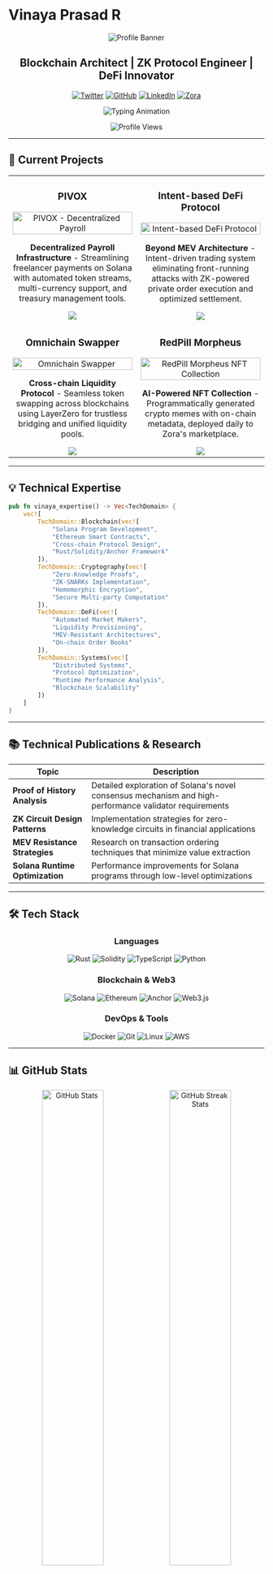 # Vinaya Prasad R

<div align="center">
  
  ![Profile Banner](https://capsule-render.vercel.app/api?type=waving&color=0A84FF&height=200&section=header&text=Vinaya%20Prasad%20R&fontSize=50&fontColor=fff&animation=twinkling&fontAlignY=35)

  ## Blockchain Architect | ZK Protocol Engineer | DeFi Innovator

  [![Twitter](https://img.shields.io/badge/Twitter-%231DA1F2.svg?style=for-the-badge&logo=Twitter&logoColor=white)](https://twitter.com/Vinayapr23)
  [![GitHub](https://img.shields.io/badge/GitHub-%23181717.svg?style=for-the-badge&logo=github&logoColor=white)](https://github.com/Vinayapr23)
  [![LinkedIn](https://img.shields.io/badge/LinkedIn-%230A66C2.svg?style=for-the-badge&logo=linkedin&logoColor=white)](https://linkedin.com/in/vinayapr23)
  [![Zora](https://img.shields.io/badge/Zora-%23121212.svg?style=for-the-badge&logo=data:image/svg+xml;base64,PHN2ZyB3aWR0aD0iMTAwJSIgaGVpZ2h0PSIxMDAlIiB2aWV3Qm94PSIwIDAgMTAwIDEwMCIgeG1sbnM9Imh0dHA6Ly93d3cudzMub3JnLzIwMDAvc3ZnIj48dGV4dCB4PSI1MCIgeT0iNTAiIGRvbWluYW50LWJhc2VsaW5lPSJtaWRkbGUiIHRleHQtYW5jaG9yPSJtaWRkbGUiIGZvbnQtc2l6ZT0iODAiIGZvbnQtd2VpZ2h0PSJib2xkIiBmaWxsPSJ3aGl0ZSI+WjwvdGV4dD48L3N2Zz4=)](https://zora.co/Vinayapr23)

  ![Typing Animation](https://readme-typing-svg.herokuapp.com?font=Fira+Code&weight=600&size=22&pause=1000&color=0A84FF&center=true&vCenter=true&width=600&lines=Blockchain+Protocol+Engineer;Solana+Ecosystem+Builder;ZK+Cryptography+Specialist;Decentralized+Systems+Architect)
  
  ![Profile Views](https://komarev.com/ghpvc/?username=Vinayapr23&style=flat-square&color=0A84FF)

</div>

---

## 🚀 Current Projects

<table>
<tr>
<td width="50%">
<h3 align="center">PIVOX</h3>
<div align="center">
  <a href="https://github.com/Vinayapr23/pivox" target="_blank">
    <img src="https://raw.githubusercontent.com/vinayapr23/assets/main/pivox-banner.png" onerror="this.onerror=null;this.src='https://i.imgur.com/kbMCUen.png';" width="100%" alt="PIVOX - Decentralized Payroll"/>
  </a>
  <p>
    <strong>Decentralized Payroll Infrastructure</strong> - Streamlining freelancer payments on Solana with automated token streams, multi-currency support, and treasury management tools.
  </p>
  <a href="https://github.com/Vinayapr23/pivox" target="_blank">
    <img src="https://img.shields.io/badge/View_Project-0A84FF?style=for-the-badge"/>
  </a>
</div>
</td>
<td width="50%">
<h3 align="center">Intent-based DeFi Protocol</h3>
<div align="center">
  <a href="#" target="_blank">
    <img src="https://raw.githubusercontent.com/vinayapr23/assets/main/intent-defi.png" onerror="this.onerror=null;this.src='https://i.imgur.com/ZCNgFLX.png';" width="100%" alt="Intent-based DeFi Protocol"/>
  </a>
  <p>
    <strong>Beyond MEV Architecture</strong> - Intent-driven trading system eliminating front-running attacks with ZK-powered private order execution and optimized settlement.
  </p>
  <a href="#" target="_blank">
    <img src="https://img.shields.io/badge/In_Development-0A84FF?style=for-the-badge"/>
  </a>
</div>
</td>
</tr>
<tr>
<td width="50%">
<h3 align="center">Omnichain Swapper</h3>
<div align="center">
  <a href="#" target="_blank">
    <img src="https://raw.githubusercontent.com/vinayapr23/assets/main/omnichain.png" onerror="this.onerror=null;this.src='https://i.imgur.com/hgBRqfx.png';" width="100%" alt="Omnichain Swapper"/>
  </a>
  <p>
    <strong>Cross-chain Liquidity Protocol</strong> - Seamless token swapping across blockchains using LayerZero for trustless bridging and unified liquidity pools.
  </p>
  <a href="#" target="_blank">
    <img src="https://img.shields.io/badge/In_Development-0A84FF?style=for-the-badge"/>
  </a>
</div>
</td>
<td width="50%">
<h3 align="center">RedPill Morpheus</h3>
<div align="center">
  <a href="https://zora.co/Vinayapr23" target="_blank">
    <img src="https://raw.githubusercontent.com/vinayapr23/assets/main/redpill.png" onerror="this.onerror=null;this.src='https://i.imgur.com/1QYU3zB.png';" width="100%" alt="RedPill Morpheus NFT Collection"/>
  </a>
  <p>
    <strong>AI-Powered NFT Collection</strong> - Programmatically generated crypto memes with on-chain metadata, deployed daily to Zora's marketplace.
  </p>
  <a href="https://zora.co/Vinayapr23" target="_blank">
    <img src="https://img.shields.io/badge/View_Collection-0A84FF?style=for-the-badge"/>
  </a>
</div>
</td>
</tr>
</table>

---

## 💡 Technical Expertise

```rust
pub fn vinaya_expertise() -> Vec<TechDomain> {
    vec![
        TechDomain::Blockchain(vec![
            "Solana Program Development",
            "Ethereum Smart Contracts",
            "Cross-chain Protocol Design", 
            "Rust/Solidity/Anchor Framework"
        ]),
        TechDomain::Cryptography(vec![
            "Zero-Knowledge Proofs",
            "ZK-SNARKs Implementation",
            "Homomorphic Encryption",
            "Secure Multi-party Computation"
        ]),
        TechDomain::DeFi(vec![
            "Automated Market Makers",
            "Liquidity Provisioning",
            "MEV-Resistant Architectures",
            "On-chain Order Books"
        ]),
        TechDomain::Systems(vec![
            "Distributed Systems",
            "Protocol Optimization",
            "Runtime Performance Analysis",
            "Blockchain Scalability"
        ])
    ]
}
```

---

## 📚 Technical Publications & Research

<div align="center">

| Topic | Description |
|-------|-------------|
| **Proof of History Analysis** | Detailed exploration of Solana's novel consensus mechanism and high-performance validator requirements |
| **ZK Circuit Design Patterns** | Implementation strategies for zero-knowledge circuits in financial applications |
| **MEV Resistance Strategies** | Research on transaction ordering techniques that minimize value extraction |
| **Solana Runtime Optimization** | Performance improvements for Solana programs through low-level optimizations |

</div>

---

## 🛠️ Tech Stack

<div align="center">

### Languages
![Rust](https://img.shields.io/badge/Rust-%23DEA584.svg?style=for-the-badge&logo=rust&logoColor=white)
![Solidity](https://img.shields.io/badge/Solidity-%23363636.svg?style=for-the-badge&logo=solidity&logoColor=white)
![TypeScript](https://img.shields.io/badge/TypeScript-%233178C6.svg?style=for-the-badge&logo=typescript&logoColor=white)
![Python](https://img.shields.io/badge/Python-%233776AB.svg?style=for-the-badge&logo=python&logoColor=white)

### Blockchain & Web3
![Solana](https://img.shields.io/badge/Solana-%2300FFA3.svg?style=for-the-badge&logo=solana&logoColor=black)
![Ethereum](https://img.shields.io/badge/Ethereum-%233C3C3D.svg?style=for-the-badge&logo=ethereum&logoColor=white)
![Anchor](https://img.shields.io/badge/Anchor-%23F2BB05.svg?style=for-the-badge&logo=anchor&logoColor=black)
![Web3.js](https://img.shields.io/badge/Web3.js-%23F16822.svg?style=for-the-badge&logo=web3dotjs&logoColor=white)

### DevOps & Tools
![Docker](https://img.shields.io/badge/Docker-%232496ED.svg?style=for-the-badge&logo=docker&logoColor=white)
![Git](https://img.shields.io/badge/Git-%23F05032.svg?style=for-the-badge&logo=git&logoColor=white)
![Linux](https://img.shields.io/badge/Linux-%23FCC624.svg?style=for-the-badge&logo=linux&logoColor=black)
![AWS](https://img.shields.io/badge/AWS-%23FF9900.svg?style=for-the-badge&logo=amazon-aws&logoColor=white)

</div>

---

## 📊 GitHub Stats

<div align="center">
  <img src="https://github-readme-stats.vercel.app/api?username=Vinayapr23&show_icons=true&theme=tokyonight&hide_border=true&count_private=true" width="49%" alt="GitHub Stats"/>
  <img src="https://github-readme-streak-stats.herokuapp.com/?user=Vinayapr23&theme=tokyonight&hide_border=true" width="49%" alt="GitHub Streak Stats"/>
</div>

<div align="center">
  <img src="https://github-readme-stats.vercel.app/api/top-langs/?username=Vinayapr23&layout=compact&theme=tokyonight&hide_border=true" width="50%" alt="Most Used Languages"/>
</div>

---

## 💬 Blockchain Philosophy

> "The value of blockchains isn't in replicating the systems we already have. It's in building the systems we've always needed but couldn't create before."

> "Zero-knowledge proofs are to privacy what blockchain is to trust: a fundamental paradigm shift in how we build systems."

> "True decentralization requires not just distributed consensus, but distributed power."

---

<div align="center">

## 🤝 Let's Connect

I'm always open to discussing blockchain architecture, protocol design, or collaborative projects.

[![Email](https://img.shields.io/badge/Email-0A84FF?style=for-the-badge&logo=gmail&logoColor=white)](mailto:contact@vinayaprasad.com)
[![Schedule a Call](https://img.shields.io/badge/Schedule_Call-0A84FF?style=for-the-badge&logo=zoom&logoColor=white)](https://calendly.com/vinayapr23)

</div>

![Footer](https://capsule-render.vercel.app/api?type=waving&color=0A84FF&height=120&section=footer)
